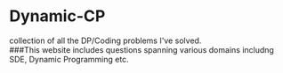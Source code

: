 # Dynamic-CP
collection of all the DP/Coding problems I've solved.
<br>
###This website includes questions spanning various domains includng SDE, Dynamic Programming etc.
